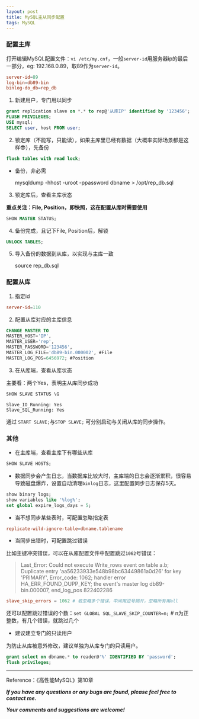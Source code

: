 ```yaml
---
layout: post
title: MySQL主从同步配置
tags: MySQL
---
```


### 配置主库

打开编辑MySQL配置文件：`vi /etc/my.cnf`，一般`server-id`用服务器ip的最后一部分，eg: 192.168.0.89，取89作为`server-id`。

```conf
server-id=89
log-bin=db89-bin
binlog-do_db=rep_db
```

1. 新建用户，专门用以同步

```sql
grant replication slave on *.* to rep@'从库IP' identified by '123456';
FLUSH PRIVILEGES;
USE mysql;
SELECT user, host FROM user;
```

2. 锁定库（不能写，只能读），如果主库里已经有数据（大概率实际场景都是这样😎），先备份

```sql
flush tables with read lock;
```

- 备份，非必需

    mysqldump -hhost -uroot -ppassword dbname > /opt/rep_db.sql

3. 锁定库后，查看主库状态

**重点关注：File, Position，即快照，这在配置从库时需要使用**

```sql
SHOW MASTER STATUS;
```

4. 备份完成，且记下File, Position后，解锁

```sql
UNLOCK TABLES;
```

5. 导入备份的数据到从库，以实现与主库一致

    source rep_db.sql

### 配置从库

1. 指定id

```conf
server-id=110
```

2. 配置从库对应的主库信息

```sql
CHANGE MASTER TO
MASTER_HOST='IP',
MASTER_USER='rep',
MASTER_PASSWORD='123456',
MASTER_LOG_FILE='db89-bin.000002', #File
MASTER_LOG_POS=6456972; #Position
```

3. 在从库端，查看从库状态

主要看：两个Yes，表明主从库同步成功

```sql
SHOW SLAVE STATUS \G
```

    Slave_IO_Running: Yes
    Slave_SQL_Running: Yes

通过 `START SLAVE;`与`STOP SLAVE;` 可分别启动与关闭从库的同步操作。

### 其他

- 在主库端，查看主库下有哪些从库

```sql
SHOW SLAVE HOSTS;
```

- 数据同步会产生日志，当数据库比较大时，主库端的日志会逐渐累积，很容易导致磁盘爆炸，设置自动清理`binlog`日志，这里配置同步日志保存5天。

```sql
show binary logs;
show variables like '%log%';
set global expire_logs_days = 5;
```

- 当不想同步某些表时，可配置忽略指定表

```conf
replicate-wild-ignore-table=dbname.tablename
```

- 当同步出错时，可配置跳过错误

比如主键冲突错误，可以在从库配置文件中配置跳过`1062`号错误：

> Last_Error: Could not execute Write_rows event on table a.b; Duplicate entry 'aa56233933e548b98bc63449861a0d26' for key 'PRIMARY', Error_code: 1062; handler error HA_ERR_FOUND_DUPP_KEY; the event's master log db89-bin.000007, end_log_pos 822402286

```conf
slave_skip_errors = 1062 # 若忽略多个错误，中间用逗号隔开，忽略所有用all
```

还可以配置跳过错误的个数：`set GLOBAL SQL_SLAVE_SKIP_COUNTER=n;`  # n为正整数，有几个错误，就跳过几个

- 建议建立专门的只读用户

为防止从库被意外修改，建议单独为从库专门的只读用户。

```sql
grant select on dbname.* to reader@'%' IDENTIFIED BY 'password';
flush privileges;
```
---

Reference：《高性能MySQL》第10章

***If you have any questions or any bugs are found, please feel free to contact me.***

***Your comments and suggestions are welcome!***

